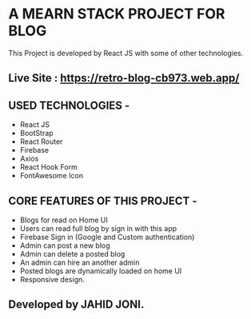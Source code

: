# A MEARN STACK PROJECT FOR BLOG

This Project is developed by React JS with some of other technologies.


## Live Site : https://retro-blog-cb973.web.app/


## USED TECHNOLOGIES -
  
  - React JS
  - BootStrap
  - React Router
  - Firebase
  - Axios
  - React Hook Form
  - FontAwesome Icon


## CORE FEATURES OF THIS PROJECT -

  - Blogs for read on Home UI
  - Users can read full blog by sign in with this app
  - Firebase Sign in (Google and Custom authentication)
  - Admin can post a new blog
  - Admin can delete a posted blog
  - An admin can hire an another admin
  - Posted blogs are dynamically loaded on home UI
  - Responsive design.

## Developed by JAHID JONI.  